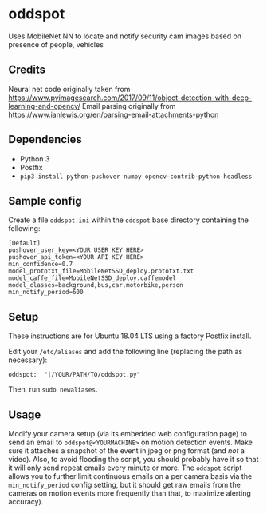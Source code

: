 # oddspot
Uses MobileNet NN to locate and notify security cam images based on presence of people, vehicles

## Credits
Neural net code originally taken from https://www.pyimagesearch.com/2017/09/11/object-detection-with-deep-learning-and-opencv/
Email parsing originally from https://www.ianlewis.org/en/parsing-email-attachments-python

## Dependencies

* Python 3
* Postfix
* `pip3 install python-pushover numpy opencv-contrib-python-headless`

## Sample config

Create a file `oddspot.ini` within the `oddspot` base directory containing the following:

```
[Default]
pushover_user_key=<YOUR USER KEY HERE>
pushover_api_token=<YOUR API KEY HERE>
min_confidence=0.7
model_prototxt_file=MobileNetSSD_deploy.prototxt.txt
model_caffe_file=MobileNetSSD_deploy.caffemodel
model_classes=background,bus,car,motorbike,person
min_notify_period=600
```

## Setup

These instructions are for Ubuntu 18.04 LTS using a factory Postfix install.

Edit your `/etc/aliases` and add the following line (replacing the path as necessary):
```
oddspot:  "|/YOUR/PATH/TO/oddspot.py"
```

Then, run `sudo newaliases`.

## Usage

Modify your camera setup (via its embedded web configuration page) to send an email to `oddspot@<YOURMACHINE>` on motion detection events. Make sure it attaches a snapshot of the event in jpeg or png format (and _not_ a video). Also, to avoid flooding the script, you should probably have it so that it will only send repeat emails every minute or more. The `oddspot` script allows you to further limit continuous emails on a per camera basis via the `min_notify_period` config setting, but it should get raw emails from the cameras on motion events more frequently than that, to maximize alerting accuracy).
